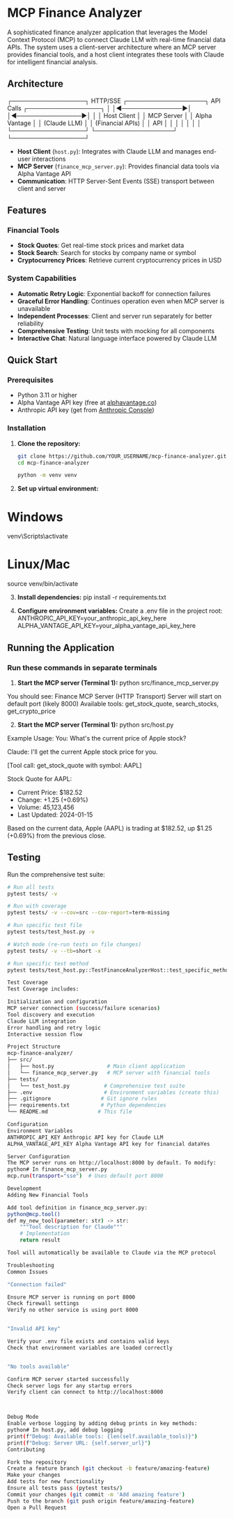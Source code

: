 # MCP Finance Analyzer

A sophisticated finance analyzer application that leverages the Model Context Protocol (MCP) to connect Claude LLM with real-time financial data APIs. The system uses a client-server architecture where an MCP server provides financial tools, and a host client integrates these tools with Claude for intelligent financial analysis.

## Architecture
┌─────────────────┐    HTTP/SSE    ┌──────────────────┐    API Calls    ┌─────────────────┐
│                 │◄──────────────►│                  │◄───────────────►│                 │
│   Host Client   │                │   MCP Server     │                 │ Alpha Vantage   │
│  (Claude LLM)   │                │ (Financial APIs) │                 │      API        │
│                 │                │                  │                 │                 │
└─────────────────┘                └──────────────────┘                 └─────────────────┘

- **Host Client** (`host.py`): Integrates with Claude LLM and manages end-user interactions
- **MCP Server** (`finance_mcp_server.py`): Provides financial data tools via Alpha Vantage API
- **Communication**: HTTP Server-Sent Events (SSE) transport between client and server

## Features

### Financial Tools
- **Stock Quotes**: Get real-time stock prices and market data
- **Stock Search**: Search for stocks by company name or symbol
- **Cryptocurrency Prices**: Retrieve current cryptocurrency prices in USD

### System Capabilities
- **Automatic Retry Logic**: Exponential backoff for connection failures
- **Graceful Error Handling**: Continues operation even when MCP server is unavailable
- **Independent Processes**: Client and server run separately for better reliability
- **Comprehensive Testing**: Unit tests with mocking for all components
- **Interactive Chat**: Natural language interface powered by Claude LLM

## Quick Start

### Prerequisites
- Python 3.11 or higher
- Alpha Vantage API key (free at [alphavantage.co](https://www.alphavantage.co/support/#api-key))
- Anthropic API key (get from [Anthropic Console](https://console.anthropic.com/))

### Installation

1. **Clone the repository:**
   ```bash
   git clone https://github.com/YOUR_USERNAME/mcp-finance-analyzer.git
   cd mcp-finance-analyzer

   python -m venv venv

2. **Set up virtual environment:**
# Windows
venv\Scripts\activate

# Linux/Mac
source venv/bin/activate

3. **Install dependencies:**
pip install -r requirements.txt

4. **Configure environment variables:** Create a .env file in the project root:
ANTHROPIC_API_KEY=your_anthropic_api_key_here
ALPHA_VANTAGE_API_KEY=your_alpha_vantage_api_key_here

## Running the Application
### Run these commands in separate terminals

1. **Start the MCP server (Terminal 1):**
python src/finance_mcp_server.py

You should see:
Finance MCP Server (HTTP Transport)
Server will start on default port (likely 8000)
Available tools: get_stock_quote, search_stocks, get_crypto_price

2. **Start the MCP server (Terminal 1):**
python src/host.py

Example Usage:
You: What's the current price of Apple stock?

Claude: I'll get the current Apple stock price for you.

[Tool call: get_stock_quote with symbol: AAPL]

Stock Quote for AAPL:
- Current Price: $182.52
- Change: +1.25 (+0.69%)
- Volume: 45,123,456
- Last Updated: 2024-01-15

Based on the current data, Apple (AAPL) is trading at $182.52, up $1.25 (+0.69%) from the previous close.

## Testing

Run the comprehensive test suite:

```bash
# Run all tests
pytest tests/ -v

# Run with coverage
pytest tests/ -v --cov=src --cov-report=term-missing

# Run specific test file
pytest tests/test_host.py -v

# Watch mode (re-run tests on file changes)
pytest tests/ -v --tb=short -x

# Run specific test method
pytest tests/test_host.py::TestFinanceAnalyzerHost::test_specific_method -v

Test Coverage
Test Coverage includes:

Initialization and configuration
MCP server connection (success/failure scenarios)
Tool discovery and execution
Claude LLM integration
Error handling and retry logic
Interactive session flow

Project Structure
mcp-finance-analyzer/
├── src/
│   ├── host.py                 # Main client application
│   └── finance_mcp_server.py   # MCP server with financial tools
├── tests/
│   └── test_host.py           # Comprehensive test suite
├── .env                       # Environment variables (create this)
├── .gitignore                # Git ignore rules
├── requirements.txt          # Python dependencies
└── README.md                # This file

Configuration
Environment Variables
ANTHROPIC_API_KEY Anthropic API key for Claude LLM
ALPHA_VANTAGE_API_KEY Alpha Vantage API key for financial dataYes

Server Configuration
The MCP server runs on http://localhost:8000 by default. To modify:
python# In finance_mcp_server.py
mcp.run(transport="sse")  # Uses default port 8000

Development
Adding New Financial Tools

Add tool definition in finance_mcp_server.py:
python@mcp.tool()
def my_new_tool(parameter: str) -> str:
    """Tool description for Claude"""
    # Implementation
    return result

Tool will automatically be available to Claude via the MCP protocol

Troubleshooting
Common Issues

"Connection failed"

Ensure MCP server is running on port 8000
Check firewall settings
Verify no other service is using port 8000


"Invalid API key"

Verify your .env file exists and contains valid keys
Check that environment variables are loaded correctly


"No tools available"

Confirm MCP server started successfully
Check server logs for any startup errors
Verify client can connect to http://localhost:8000



Debug Mode
Enable verbose logging by adding debug prints in key methods:
python# In host.py, add debug logging
print(f"Debug: Available tools: {len(self.available_tools)}")
print(f"Debug: Server URL: {self.server_url}")
Contributing

Fork the repository
Create a feature branch (git checkout -b feature/amazing-feature)
Make your changes
Add tests for new functionality
Ensure all tests pass (pytest tests/)
Commit your changes (git commit -m 'Add amazing feature')
Push to the branch (git push origin feature/amazing-feature)
Open a Pull Request